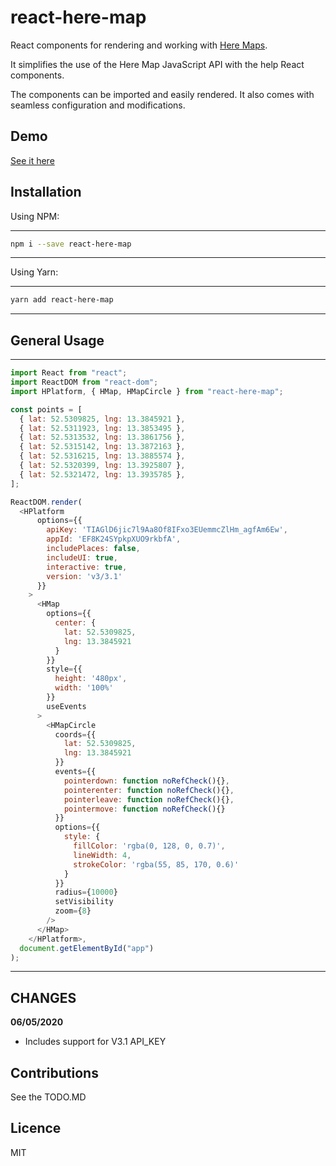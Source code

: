 

# react-here-map

React components for rendering and working with
[Here Maps](https://www.here.com/).

It simplifies the use of the Here Map JavaScript API with the help React
components.

The components can be imported and easily rendered. It also comes with seamless
configuration and modifications.

## Demo

[See it here](https://limistah.github.io/react-here-map/)

## Installation

Using NPM:

---
```bash
npm i --save react-here-map
```
---

Using Yarn:

---
```bash
yarn add react-here-map
```
---

## General Usage

---
```js
import React from "react";
import ReactDOM from "react-dom";
import HPlatform, { HMap, HMapCircle } from "react-here-map";

const points = [
  { lat: 52.5309825, lng: 13.3845921 },
  { lat: 52.5311923, lng: 13.3853495 },
  { lat: 52.5313532, lng: 13.3861756 },
  { lat: 52.5315142, lng: 13.3872163 },
  { lat: 52.5316215, lng: 13.3885574 },
  { lat: 52.5320399, lng: 13.3925807 },
  { lat: 52.5321472, lng: 13.3935785 },
];

ReactDOM.render(
  <HPlatform
      options={{
        apiKey: 'TIAGlD6jic7l9Aa8Of8IFxo3EUemmcZlHm_agfAm6Ew',
        appId: 'EF8K24SYpkpXUO9rkbfA',
        includePlaces: false,
        includeUI: true,
        interactive: true,
        version: 'v3/3.1'
      }}
    >
      <HMap
        options={{
          center: {
            lat: 52.5309825,
            lng: 13.3845921
          }
        }}
        style={{
          height: '480px',
          width: '100%'
        }}
        useEvents
      >
        <HMapCircle
          coords={{
            lat: 52.5309825,
            lng: 13.3845921
          }}
          events={{
            pointerdown: function noRefCheck(){},
            pointerenter: function noRefCheck(){},
            pointerleave: function noRefCheck(){},
            pointermove: function noRefCheck(){}
          }}
          options={{
            style: {
              fillColor: 'rgba(0, 128, 0, 0.7)',
              lineWidth: 4,
              strokeColor: 'rgba(55, 85, 170, 0.6)'
            }
          }}
          radius={10000}
          setVisibility
          zoom={8}
        />
      </HMap>
    </HPlatform>,
  document.getElementById("app")
);
```
---

## CHANGES

**06/05/2020**

- Includes support for V3.1 API_KEY

## Contributions

See the TODO.MD

## Licence

MIT

